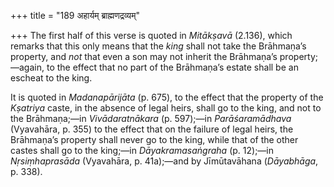 +++
title = "189 अहार्यम् ब्राह्मणद्रव्यम्"

+++
The first half of this verse is quoted in *Mitākṣavā* (2.136), which
remarks that this only means that the *king* shall not take the
Brāhmaṇa’s property, and *not* that even a son may not inherit the
Brāhmaṇa’s property;—again, to the effect that no part of the Brāhmaṇa’s
estate shall be an escheat to the king.

It is quoted in *Madanapārijāta* (p. 675), to the effect that the
property of the *Kṣatriya* caste, in the absence of legal heirs, shall
go to the king, and not to the Brāhmaṇa;—in *Vivādaratnākara* (p.
597);—in *Parāśaramādhava* (Vyavahāra, p. 355) to the effect that on the
failure of legal heirs, the Brāhmaṇa’s property shall never go to the
king, while that of the other castes shall go to the king;—in
*Dāyakramasaṅgraha* (p. 12);—in *Nṛsiṃhaprasāda* (Vyavahāra, p.
41a);—and by Jīmūtavāhana (*Dāyabhāga*, p. 338).


